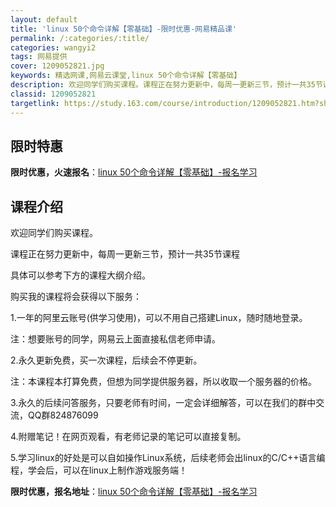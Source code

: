 ```yaml
---
layout: default
title: 'linux 50个命令详解【零基础】-限时优惠-网易精品课'
permalink: /:categories/:title/
categories: wangyi2
tags: 网易提供
cover: 1209052821.jpg
keywords: 精选网课,网易云课堂,linux 50个命令详解【零基础】
description: 欢迎同学们购买课程。课程正在努力更新中，每周一更新三节，预计一共35节课程具体可以参考下方的课程大纲介绍。购买我的课程将
classid: 1209052821
targetlink: https://study.163.com/course/introduction/1209052821.htm?share=1&shareId=1025206652&utm_campaign=share&utm_medium=iphoneShare&utm_source=&utm_u=1025206652
---
```


## 限时特惠

**限时优惠，火速报名**：[linux 50个命令详解【零基础】-报名学习](https://study.163.com/course/introduction/1209052821.htm?share=1&shareId=1025206652&utm_campaign=share&utm_medium=iphoneShare&utm_source=&utm_u=1025206652)

## 课程介绍

欢迎同学们购买课程。



课程正在努力更新中，每周一更新三节，预计一共35节课程

具体可以参考下方的课程大纲介绍。



购买我的课程将会获得以下服务：



1.一年的阿里云账号(供学习使用)，可以不用自己搭建Linux，随时随地登录。

注：想要账号的同学，网易云上面直接私信老师申请。



2.永久更新免费，买一次课程，后续会不停更新。

注：本课程本打算免费，但想为同学提供服务器，所以收取一个服务器的价格。



3.永久的后续问答服务，只要老师有时间，一定会详细解答，可以在我们的群中交流，QQ群824876099



4.附赠笔记！在网页观看，有老师记录的笔记可以直接复制。



5.学习linux的好处是可以自如操作Linux系统，后续老师会出linux的C/C++语言编程，学会后，可以在linux上制作游戏服务端！

**限时优惠，报名地址**：[linux 50个命令详解【零基础】-报名学习](https://study.163.com/course/introduction/1209052821.htm?share=1&shareId=1025206652&utm_campaign=share&utm_medium=iphoneShare&utm_source=&utm_u=1025206652)

